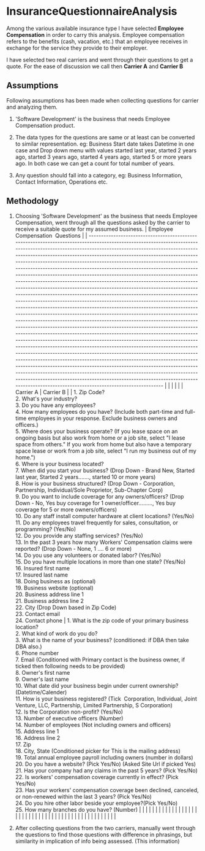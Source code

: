# InsuranceQuestionnaireAnalysis

Among the various available insurance type I have selected **Employee Compensation** in order to carry this analysis. Employee compensation refers to the benefits (cash, vacation, etc.) that an employee receives in exchange for the service they provide to their employer.

I have selected two real carriers and went through their questions to get a quote. For the ease of discussion we call then **Carrier A** and **Carrier B**

## Assumptions

Following assumptions has been made when collecting questions for carrier and analyzing them.

1. 'Software Development' is the business that needs Employee Compensation product.

2. The data types for the questions are same or at least can be converted to similar representation.
   eg: Business Start date takes Datetime in one case and Drop down menu with values started last year, started 2 years ago, started 3 years ago, started 4 years ago, started 5 or more years ago. In both case we can get a count for total number of years.

3. Any question should fall into a category, eg: Business Information, Contact Information, Operations etc.

## Methodology

1. Choosing 'Software Development' as the business that needs Employee Compensation, went through all the questions asked by the carrier to receive a suitable quote for my assumed business.
   | Employee Compensation  Questions |
   | ---------------------------------------------------------------------------------------------------------------------------------------------------------------------------------------------------------------------------------------------------------------------------------------------------------------------------------------------------------------------------------------------------------------------------------------------------------------------------------------------------------------------------------------------------------------------------------------------------------------------------------------------------------------------------------------------------------------------------------------------------------------------------------------------------------------------------------------------------------------------------------------------------------------------------------------------------------------------------------------------------------------------------------------------------------------------------------------------------------------------------------------------------------------------------------------------------------------------------------------------------------------------------------------------------------------------------------------------------------------------------------------------------------------------------------------------------------------------------------------------------------------------------------------------------------------------------------------------------------------------------------------------------------------------------------------------------------------------------------------------------------------------------------------------------- |
   | |
   | |
   | Carrier A | Carrier B |
   | 1\. Zip Code?<br>2\. What's your industry?<br>3\. Do you have any employees?<br>4\. How many employees do you have? (Include both part-time and full-time employees in your response. Exclude business owners and officers.)<br>5\. Where does your business operate? (If you lease space on an ongoing basis but also work from home or a job site, select "I lease space from others." If you work from home but also have a temporary space lease or work from a job site, select "I run my business out of my home.")<br>6\. Where is your business located?<br>7\. When did you start your business? (Drop Down - Brand New, Started last year, Started 2 years......., started 10 or more years)<br>8\. How is your business structured? (Drop Down - Corporation, Partnership, Individual/Sole Proprietor, Sub-Chapter Corp)<br>9\. Do you want to include coverage for any owners/officers? (Drop Down - No, Yes buy coverage for 1 owner/officer........., Yes buy coverage for 5 or more owners/officers)<br>10\. Do any staff install computer hardware at client locations? (Yes/No)<br>11\. Do any employees travel frequently for sales, consultation, or programming? (Yes/No)<br>12\. Do you provide any staffing services? (Yes/No)<br>13\. In the past 3 years how many Workers' Compensation claims were reported? (Drop Down - None, 1 .... 6 or more)<br>14\. Do you use any volunteers or donated labor? (Yes/No)<br>15\. Do you have multiple locations in more than one state? (Yes/No)<br>16\. Insured first name<br>17\. Insured last name<br>18\. Doing business as (optional)<br>19\. Business website (optional)<br>20\. Business address line 1<br>21\. Business address line 2<br>22\. City (Drop Down based in Zip Code)<br>23\. Contact email<br>24\. Contact phone | 1\. What is the zip code of your primary business location?<br>2\. What kind of work do you do?<br>3\. What is the name of your business? (conditioned: if DBA then take DBA also.)<br>6\. Phone number<br>7\. Email (Conditioned with Primary contact is the business owner, if ticked then following needs to be provided)<br>8\. Owner's first name<br>9\. Owner's last name<br>10\. What date did your business begin under current ownership? (Datetime/Calender)<br>11\. How is your business registered? (Tick  Corporation, Individual, Joint Venture, LLC, Partnership, Limited Partnership, S Corporation)<br>12\. Is the Corporation non-profit? (Yes/No)<br>13\. Number of executive officers (Number)<br>14\. Number of employees (Not including owners and officers)<br>15\. Address line 1<br>16\. Address line 2<br>17\. Zip<br>18\. City, State (Conditioned picker for This is the mailing address)<br>19\. Total annual employee payroll including owners (number in dollars)<br>20\. Do you have a website? (Pick Yes/No) (Asked Site Url if picked Yes)<br>21\. Has your company had any claims in the past 5 years? (Pick Yes/No)<br>22\. Is workers' compensation coverage currently in effect? (Pick Yes/No)<br>23\. Has your workers' compensation coverage been declined, canceled, or non-renewed within the last 3 years? (Pick Yes/No)<br>24\. Do you hire other labor beside your employee?(Pick Yes/No)<br>25\. How many branches do you have? (Number) |
   | |
   | |
   | |
   | |
   | |
   | |
   | |
   | |
   | |
   | |
   | |
   | |
   | |
   | |
   | |
   | |
   | |
   | |
   | |
   | |
   | |
   | |
   | |
   | |

2. After collecting questions from the two carriers, manually went through the questions to find those questions with difference in phrasings, but similarity in implication of info being assessed.
   (This information)
